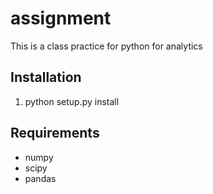 # assignment
This is a class practice for python for analytics

## Installation 

1. python setup.py install 

## Requirements 
* numpy 
* scipy 
* pandas
